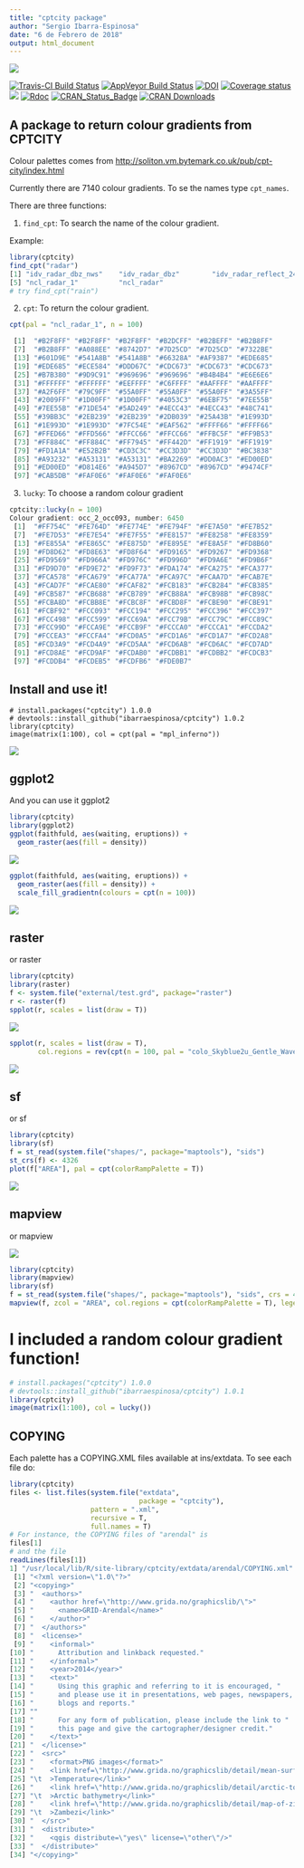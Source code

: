 ```yaml
---
title: "cptcity package"
author: "Sergio Ibarra-Espinosa"
date: "6 de Febrero de 2018"
output: html_document
---
```

![](https://i.imgur.com/6WGBmIO.gif)

[![Travis-CI Build Status](https://travis-ci.org/ibarraespinosa/cptcity.svg?branch=master)](https://travis-ci.org/ibarraespinosa/cptcity)
[![AppVeyor Build Status](https://ci.appveyor.com/api/projects/status/github/ibarraespinosa/cptcity?branch=master&svg=true)](https://ci.apalettepveyor.com/project/ibarraespinosa/cptcity)
[![DOI](https://zenodo.org/badge/120517547.svg)](https://zenodo.org/badge/latestdoi/120517547)
[![Coverage status](https://codecov.io/gh/ibarraespinosa/cptcity/branch/master/graph/badge.svg)](https://codecov.io/github/ibarraespinosa/cptcity?branch=master)
[![](http://cranlogs.r-pkg.org/badges/cptcity)](http://cran.rstudio.com/web/packages/cptcity/index.html)
[![Rdoc](http://www.rdocumentation.org/badges/version/cptcity)](http://www.rdocumentation.org/packages/cptcity)
[![CRAN_Status_Badge](http://www.r-pkg.org/badges/version/cptcity)](http://cran.r-project.org/web/packages/cptcity) 
[![CRAN Downloads](http://cranlogs.r-pkg.org/badges/grand-total/cptcity?color=orange)](http://cran.r-project.org/package=cptcity)

## A package to return colour gradients from CPTCITY

Colour palettes comes from http://soliton.vm.bytemark.co.uk/pub/cpt-city/index.html

Currently there are 7140 colour gradients. To se the names type `cpt_names`.

There are three functions:

1) `find_cpt`: To search the name of the colour gradient.

Example:

```r
library(cptcity)
find_cpt("radar")
[1] "idv_radar_dbz_nws"    "idv_radar_dbz"        "idv_radar_reflect_24" "idv_radar_topo_mdr"  
[5] "ncl_radar_1"          "ncl_radar"
# try find_cpt("rain")
```


2) `cpt`: To return the colour gradient.


```r
cpt(pal = "ncl_radar_1", n = 100)

 [1]  "#B2F8FF" "#B2F8FF" "#B2F8FF" "#B2DCFF" "#B2BEFF" "#B2B8FF"
 [7]  "#B2B8FF" "#A088EE" "#8742D7" "#7D25CD" "#7D25CD" "#7322BE"
 [13] "#601D9E" "#541A8B" "#541A8B" "#66328A" "#AF9387" "#EDE685"
 [19] "#EDE685" "#ECE584" "#DDD67C" "#CDC673" "#CDC673" "#CDC673"
 [25] "#B7B380" "#9D9C91" "#969696" "#969696" "#B4B4B4" "#E6E6E6"
 [31] "#FFFFFF" "#FFFFFF" "#EEFFFF" "#C6FFFF" "#AAFFFF" "#AAFFFF"
 [37] "#A2F6FF" "#79C9FF" "#55A0FF" "#55A0FF" "#55A0FF" "#3A55FF"
 [43] "#2009FF" "#1D00FF" "#1D00FF" "#4053C3" "#6EBF75" "#7EE55B"
 [49] "#7EE55B" "#71DE54" "#5AD249" "#4ECC43" "#4ECC43" "#48C741"
 [55] "#39BB3C" "#2EB239" "#2EB239" "#2DB039" "#25A43B" "#1E993D"
 [61] "#1E993D" "#1E993D" "#7FC54E" "#EAF562" "#FFFF66" "#FFFF66"
 [67] "#FFED66" "#FFD566" "#FFCC66" "#FFCC66" "#FFBC5F" "#FF9B53"
 [73] "#FF884C" "#FF884C" "#FF7945" "#FF442D" "#FF1919" "#FF1919"
 [79] "#FD1A1A" "#E52B2B" "#CD3C3C" "#CC3D3D" "#CC3D3D" "#BC3838"
 [85] "#A93232" "#A53131" "#A53131" "#BA2269" "#DD0AC3" "#ED00ED"
 [91] "#ED00ED" "#D814E6" "#A945D7" "#8967CD" "#8967CD" "#9474CF"
 [97] "#CAB5DB" "#FAF0E6" "#FAF0E6" "#FAF0E6"
```

3) `lucky`: To choose a random colour gradient

```r
cptcity::lucky(n = 100)
Colour gradient: occ_2_occ093, number: 6450
 [1]  "#FF754C" "#FE764D" "#FE774E" "#FE794F" "#FE7A50" "#FE7B52"
 [7]  "#FE7D53" "#FE7E54" "#FE7F55" "#FE8157" "#FE8258" "#FE8359"
 [13] "#FE855A" "#FE865C" "#FE875D" "#FE895E" "#FE8A5F" "#FD8B60"
 [19] "#FD8D62" "#FD8E63" "#FD8F64" "#FD9165" "#FD9267" "#FD9368"
 [25] "#FD9569" "#FD966A" "#FD976C" "#FD996D" "#FD9A6E" "#FD9B6F"
 [31] "#FD9D70" "#FD9E72" "#FD9F73" "#FDA174" "#FCA275" "#FCA377"
 [37] "#FCA578" "#FCA679" "#FCA77A" "#FCA97C" "#FCAA7D" "#FCAB7E"
 [43] "#FCAD7F" "#FCAE80" "#FCAF82" "#FCB183" "#FCB284" "#FCB385"
 [49] "#FCB587" "#FCB688" "#FCB789" "#FCB88A" "#FCB98B" "#FCB98C"
 [55] "#FCBA8D" "#FCBB8E" "#FCBC8F" "#FCBD8F" "#FCBE90" "#FCBE91"
 [61] "#FCBF92" "#FCC093" "#FCC194" "#FCC295" "#FCC396" "#FCC397"
 [67] "#FCC498" "#FCC599" "#FCC69A" "#FCC79B" "#FCC79C" "#FCC89C"
 [73] "#FCC99D" "#FCCA9E" "#FCCB9F" "#FCCCA0" "#FCCCA1" "#FCCDA2"
 [79] "#FCCEA3" "#FCCFA4" "#FCD0A5" "#FCD1A6" "#FCD1A7" "#FCD2A8"
 [85] "#FCD3A9" "#FCD4A9" "#FCD5AA" "#FCD6AB" "#FCD6AC" "#FCD7AD"
 [91] "#FCD8AE" "#FCD9AF" "#FCDAB0" "#FCDBB1" "#FCDBB2" "#FCDCB3"
 [97] "#FCDDB4" "#FCDEB5" "#FCDFB6" "#FDE0B7"
```

## Install and use it!

```{r eval = F}
# install.packages("cptcity") 1.0.0
# devtools::install_github("ibarraespinosa/cptcity") 1.0.2
library(cptcity)
image(matrix(1:100), col = cpt(pal = "mpl_inferno"))
```

![](https://i.imgur.com/CWcwXVa.png)

## ggplot2

And you can use it ggplot2
```r
library(cptcity)
library(ggplot2)
ggplot(faithfuld, aes(waiting, eruptions)) +
  geom_raster(aes(fill = density))
```

![](https://i.imgur.com/Uso0Gzm.png)


```r
ggplot(faithfuld, aes(waiting, eruptions)) +
  geom_raster(aes(fill = density)) +
  scale_fill_gradientn(colours = cpt(n = 100))

```

![](https://i.imgur.com/VgfUO0O.png)

## raster

or raster

```r
library(cptcity)
library(raster)
f <- system.file("external/test.grd", package="raster")
r <- raster(f)
spplot(r, scales = list(draw = T))
```


![](https://i.imgur.com/Olx7iPD.png)

```r
spplot(r, scales = list(draw = T),
       col.regions = rev(cpt(n = 100, pal = "colo_Skyblue2u_Gentle_Waves")))
```


![](https://i.imgur.com/VjIJnby.png)

## sf

or sf
```r
library(cptcity)
library(sf)
f = st_read(system.file("shapes/", package="maptools"), "sids")
st_crs(f) <- 4326
plot(f["AREA"], pal = cpt(colorRampPalette = T))
```

![](https://i.imgur.com/eHrbvRX.png)


## mapview

or mapview

![](https://i.imgur.com/xfObebn.png)

```r
library(cptcity)
library(mapview)
library(sf)
f = st_read(system.file("shapes/", package="maptools"), "sids", crs = 4326)
mapview(f, zcol = "AREA", col.regions = cpt(colorRampPalette = T), legend = T)
```


# **I included a random colour gradient function!**

```r
# install.packages("cptcity") 1.0.0
# devtools::install_github("ibarraespinosa/cptcity") 1.0.1
library(cptcity)
image(matrix(1:100), col = lucky())
```


## COPYING

Each palette has a COPYING.XML files available at ins/extdata. To see each file do:

```r
library(cptcity)
files <- list.files(system.file("extdata",
                                package = "cptcity"),
                    pattern = ".xml",
                    recursive = T,
                    full.names = T)
# For instance, the COPYING files of "arendal" is
files[1]
# and the file
readLines(files[1])
1] "/usr/local/lib/R/site-library/cptcity/extdata/arendal/COPYING.xml"
 [1] "<?xml version=\"1.0\"?>"                                                                        
 [2] "<copying>"                                                                                      
 [3] "  <authors>"                                                                                    
 [4] "    <author href=\"http://www.grida.no/graphicslib/\">"                                         
 [5] "      <name>GRID-Arendal</name>"                                                                
 [6] "    </author>"                                                                                  
 [7] "  </authors>"                                                                                   
 [8] "  <license>"                                                                                    
 [9] "    <informal>"                                                                                 
[10] "      Attribution and linkback requested."                                                      
[11] "    </informal>"                                                                                
[12] "    <year>2014</year>"                                                                          
[13] "    <text>"                                                                                     
[14] "      Using this graphic and referring to it is encouraged, "                                   
[15] "      and please use it in presentations, web pages, newspapers, "                              
[16] "      blogs and reports."                                                                       
[17] ""                                                                                               
[18] "      For any form of publication, please include the link to "                                 
[19] "      this page and give the cartographer/designer credit."                                     
[20] "    </text>"                                                                                    
[21] "  </license>"                                                                                   
[22] "  <src>"                                                                                        
[23] "    <format>PNG images</format>"                                                                
[24] "    <link href=\"http://www.grida.no/graphicslib/detail/mean-surface-temperature_c7e4\""        
[25] "\t  >Temperature</link>"                                                                        
[26] "    <link href=\"http://www.grida.no/graphicslib/detail/arctic-topography-and-bathymetry_5645\""
[27] "\t  >Arctic bathymetry</link>"                                                                  
[28] "    <link href=\"http://www.grida.no/graphicslib/detail/map-of-zimbabwe_36a5\""                 
[29] "\t  >Zambezi</link>"                                                                            
[30] "  </src>"                                                                                       
[31] "  <distribute>"                                                                                 
[32] "    <qgis distribute=\"yes\" license=\"other\"/>"                                               
[33] "  </distribute>"                                                                                
[34] "</copying>"  

```

